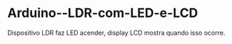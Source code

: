 # Arduino--LDR-com-LED-e-LCD
   Dispositivo LDR faz LED acender, display LCD mostra quando isso ocorre.
